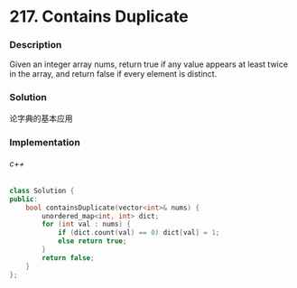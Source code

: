 # 217. Contains Duplicate

### Description

Given an integer array nums, return true if any value appears at least twice in the array, and return false if every element is distinct.

### Solution

论字典的基本应用

### Implementation

###### c++

```c++
class Solution {
public:
    bool containsDuplicate(vector<int>& nums) {
        unordered_map<int, int> dict;
        for (int val : nums) {
            if (dict.count(val) == 0) dict[val] = 1;
            else return true;
        }
        return false;
    }
};
```
